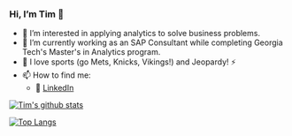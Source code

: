 ### Hi, I’m Tim 👋
- 👀 I’m interested in applying analytics to solve business problems.
- 🌱 I’m currently working as an SAP Consultant while completing Georgia Tech's Master's in Analytics program.
- :basketball: I love sports (go Mets, Knicks, Vikings!) and Jeopardy! :zap:
- 📫 How to find me:
  - :office: [LinkedIn](https://www.linkedin.com/in/timothytuite/)

[![Tim's github stats](https://github-readme-stats.vercel.app/api?username=tuitet&count_private=true&show_icons=true&theme=radical&hide_rank=false)](https://github.com/anuraghazra/github-readme-stats)

[![Top Langs](https://github-readme-stats.vercel.app/api/top-langs/?username=tuitet)](https://github.com/anuraghazra/github-readme-stats)

 
<!---
tuitet/tuitet is a ✨ special ✨ repository because its `README.md` (this file) appears on your GitHub profile.
You can click the Preview link to take a look at your changes.
--->
